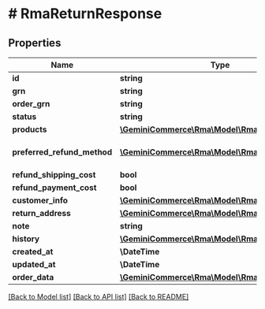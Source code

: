 # # RmaReturnResponse


## Properties


Name | Type | Description | Notes
------------ | ------------- | ------------- | -------------
**id**| **string** |   | [optional]
**grn**| **string** |   | [optional]
**order_grn**| **string** |   | [optional]
**status**| **string** |   | [optional]
**products**| [**\GeminiCommerce\Rma\Model\RmaReturnProduct[]**](RmaReturnProduct.md) |   | [optional]
**preferred_refund_method**| [**\GeminiCommerce\Rma\Model\RmaRefundMethod**](RmaRefundMethod.md) |  for more information please, see Model/RmaRefundMethod.php  | [optional]
**refund_shipping_cost**| **bool** |   | [optional]
**refund_payment_cost**| **bool** |   | [optional]
**customer_info**| [**\GeminiCommerce\Rma\Model\RmaCustomerInfo**](RmaCustomerInfo.md) |   | [optional]
**return_address**| [**\GeminiCommerce\Rma\Model\RmaPostalAddress**](RmaPostalAddress.md) |   | [optional]
**note**| **string** |   | [optional]
**history**| [**\GeminiCommerce\Rma\Model\RmaReturnHistory[]**](RmaReturnHistory.md) |   | [optional]
**created_at**| **\DateTime** |   | [optional]
**updated_at**| **\DateTime** |   | [optional]
**order_data**| [**\GeminiCommerce\Rma\Model\RmaOrderData**](RmaOrderData.md) |   | [optional]


[[Back to Model list]](../../README.md#models) [[Back to API list]](../../README.md#endpoints) [[Back to README]](../../README.md)